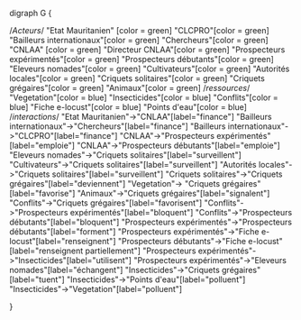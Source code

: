 
digraph G {

/*Acteurs*/
"Etat Mauritanien" [color = green]
"CLCPRO"[color = green]
"Bailleurs internationaux"[color = green]
"Chercheurs"[color = green]
"CNLAA" [color = green]
"Directeur CNLAA"[color = green]
"Prospecteurs expérimentés"[color = green]
"Prospecteurs débutants"[color = green]
"Eleveurs nomades"[color = green]
"Cultivateurs"[color = green]
"Autorités locales"[color = green]
"Criquets solitaires"[color = green]
"Criquets grégaires"[color = green]
"Animaux"[color = green]
/*ressources*/
"Vegetation"[color = blue]
"Insecticides"[color = blue]
"Conflits"[color = blue]
"Fiche e-locust"[color = blue]
"Points d'eau"[color = blue]
/*interactions*/
"Etat Mauritanien"->"CNLAA"[label="finance"]
"Bailleurs internationaux"->"Chercheurs"[label="finance"]
"Bailleurs internationaux"->"CLCPRO"[label="finance"]
"CNLAA"->"Prospecteurs expérimentés"[label="emploie"]
"CNLAA"->"Prospecteurs débutants"[label="emploie"]
"Eleveurs nomades"->"Criquets solitaires"[label="surveillent"]
"Cultivateurs"->"Criquets solitaires"[label="surveillent"]
"Autorités locales"->"Criquets solitaires"[label="surveillent"]
"Criquets solitaires"->"Criquets grégaires"[label="deviennent"]
"Vegetation"-> "Criquets grégaires"[label="favorise"]
"Animaux"->"Criquets grégaires"[label="signalent"]
"Conflits"->"Criquets grégaires"[label="favorisent"]
"Conflits"->"Prospecteurs expérimentés"[label="bloquent"]
"Conflits"->"Prospecteurs débutants"[label="bloquent"]
"Prospecteurs expérimentés"->"Prospecteurs débutants"[label="forment"]
"Prospecteurs expérimentés"->"Fiche e-locust"[label="renseignent"]
"Prospecteurs débutants"->"Fiche e-locust"[label="renseignent partiellement"]
"Prospecteurs expérimentés"->"Insecticides"[label="utilisent"]
"Prospecteurs expérimentés"->"Eleveurs nomades"[label="échangent"]
"Insecticides"->"Criquets grégaires"[label="tuent"]
"Insecticides"->"Points d'eau"[label="polluent"]
"Insecticides"->"Vegetation"[label="polluent"]

}